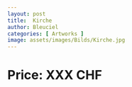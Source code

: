 ```yaml
---
layout: post
title:  Kirche
author: Bleuciel
categories: [ Artworks ]
image: assets/images/Bilds/Kirche.jpg
---
```

# Price: XXX CHF
